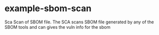 # example-sbom-scan

<!-- add comment to trigger scan --> 
Sca Scan of SBOM file. The SCA scans SBOM file generated by any of the SBOM tools and can gives the vuln info for the sbom  
